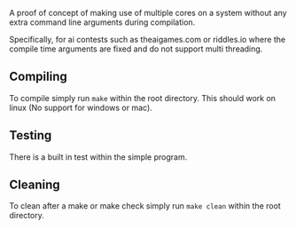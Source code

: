 A proof of concept of making use of multiple cores on a system without any extra command line arguments during compilation.

Specifically, for ai contests such as theaigames.com or riddles.io where the compile time arguments are fixed and do not support multi threading.


## Compiling

To compile simply run ```make``` within the root directory. This should work on linux (No support for windows or mac).

## Testing

There is a built in test within the simple program.

## Cleaning

To clean after a make or make check simply run ```make clean``` within the root directory.